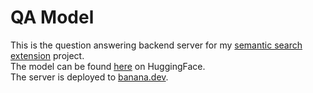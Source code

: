 # QA Model
This is the question answering backend server for my [semantic search extension](https://github.com/LukeSutor/semantic-search-extension) project.  
The model can be found [here](https://huggingface.co/mrm8488/longformer-base-4096-finetuned-squadv2/tree/main) on HuggingFace.  
The server is deployed to [banana.dev](https://www.banana.dev/).
